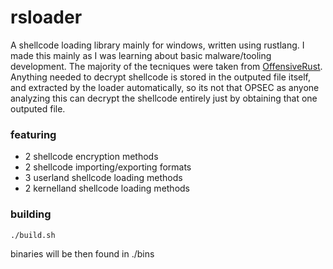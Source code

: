 # rsloader

A shellcode loading library mainly for windows, written using rustlang. I made this mainly as I was learning about basic malware/tooling development. The majority of the tecniques were taken from [OffensiveRust](https://github.com/trickster0/OffensiveRust). Anything needed to decrypt shellcode is stored in the outputed file itself, and extracted by the loader automatically, so its not that OPSEC as anyone analyzing this can decrypt the shellcode entirely just by obtaining that one outputed file. 

### featuring
- 2 shellcode encryption methods
- 2 shellcode importing/exporting formats
- 3 userland shellcode loading methods
- 2 kernelland shellcode loading methods 

### building

```bash
./build.sh
```
binaries will be then found in ./bins
